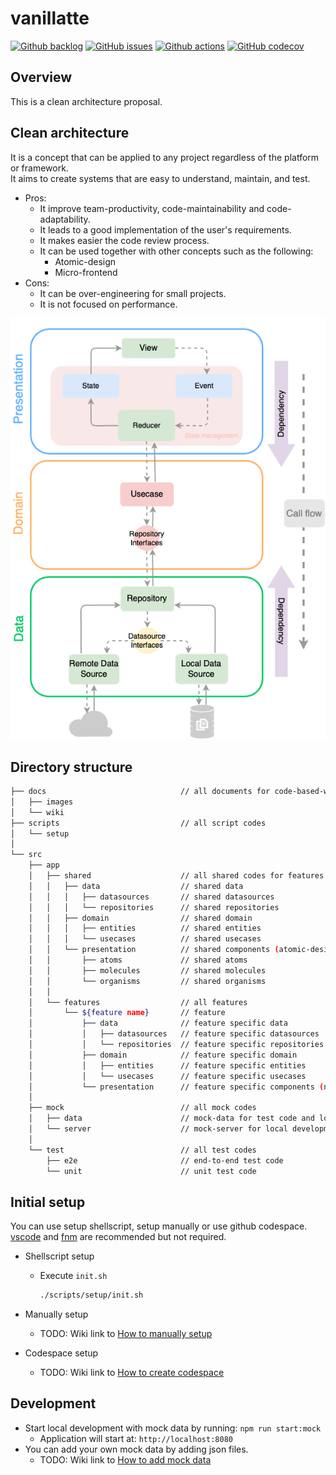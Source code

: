 # vanillatte

[![Github backlog](https://img.shields.io/badge/-in_progress-262626.svg?style=for-the-badge&logo=github&logoColor=f2f2f2&label=backlog&labelColor=262626&color=blue)](https://github.com/users/ochairo/projects/5)
[![GitHub issues](https://img.shields.io/github/issues/ochairo/vanillatte?style=for-the-badge&logo=github&logoColor=f2f2f2&label=issues&labelColor=262626)](https://github.com/ochairo/vanillatte/issues)
[![Github actions](https://img.shields.io/github/actions/workflow/status/ochairo/vanillatte/main.yml?style=for-the-badge&branch=development&logo=github&logoColor=f2f2f2&label=ci&labelColor=262626)](https://github.com/ochairo/vanillatte/actions/workflows/main.yml)
[![GitHub codecov](https://img.shields.io/codecov/c/github/ochairo/vanillatte?style=for-the-badge&logo=codecov&logoColor=f2f2f2&label=coverage&labelColor=262626)](#)

## Overview

This is a clean architecture proposal.

## Clean architecture

It is a concept that can be applied to any project regardless of the platform or framework.<br />
It aims to create systems that are easy to understand, maintain, and test.

- Pros:
  - It improve team-productivity, code-maintainability and code-adaptability.
  - It leads to a good implementation of the user's requirements.
  - It makes easier the code review process.
  - It can be used together with other concepts such as the following:
    - Atomic-design
    - Micro-frontend
- Cons:
  - It can be over-engineering for small projects.
  - It is not focused on performance.

![architecture](./docs/images/architecture.png)

## Directory structure

```sh
├── docs                              // all documents for code-based-wiki
│   ├── images
│   └── wiki
├── scripts                           // all script codes
│   └── setup
│
└── src
    ├── app
    │   ├── shared                    // all shared codes for features
    │   │   ├── data                  // shared data
    │   │   │   ├── datasources       // shared datasources
    │   │   │   └── repositories      // shared repositories
    │   │   ├── domain                // shared domain
    │   │   │   ├── entities          // shared entities
    │   │   │   └── usecases          // shared usecases
    │   │   └── presentation          // shared components (atomic-design)
    │   │       ├── atoms             // shared atoms
    │   │       ├── molecules         // shared molecules
    │   │       └── organisms         // shared organisms
    │   │
    │   └── features                  // all features
    │       └── ${feature name}       // feature
    │           ├── data              // feature specific data
    │           │   ├── datasources   // feature specific datasources
    │           │   └── repositories  // feature specific repositories
    │           ├── domain            // feature specific domain
    │           │   ├── entities      // feature specific entities
    │           │   └── usecases      // feature specific usecases
    │           └── presentation      // feature specific components (not atomic-design)
    │
    ├── mock                          // all mock codes
    │   ├── data                      // mock-data for test code and local server
    │   └── server                    // mock-server for local development
    │
    └── test                          // all test codes
        ├── e2e                       // end-to-end test code
        └── unit                      // unit test code
```

## Initial setup

You can use setup shellscript, setup manually or use github codespace.<br />
[vscode](https://github.com/microsoft/vscode) and [fnm](https://github.com/Schniz/fnm?tab=readme-ov-file#readme) are recommended but not required.

- Shellscript setup

  - Execute `init.sh`

    ```bash
    ./scripts/setup/init.sh
    ```

- Manually setup

  - TODO: Wiki link to [How to manually setup]()

- Codespace setup
  - TODO: Wiki link to [How to create codespace]()

## Development

- Start local development with mock data by running: `npm run start:mock`
  - Application will start at: `http://localhost:8080`
- You can add your own mock data by adding json files.
  - TODO: Wiki link to [How to add mock data]()

